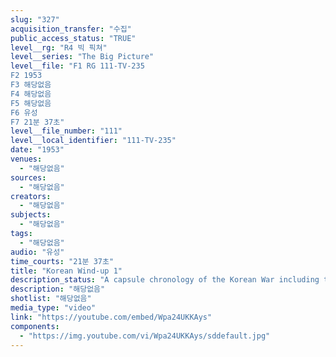 ```yaml
---
slug: "327"
acquisition_transfer: "수집"
public_access_status: "TRUE"
level__rg: "R4 빅 픽쳐"
level__series: "The Big Picture"
level__file: "F1 RG 111-TV-235
F2 1953
F3 해당없음
F4 해당없음
F5 해당없음
F6 유성
F7 21분 37초"
level__file_number: "111"
level__local_identifier: "111-TV-235"
date: "1953"
venues: 
  - "해당없음"
sources: 
  - "해당없음"
creators: 
  - "해당없음"
subjects: 
  - "해당없음"
tags: 
  - "해당없음"
audio: "유성"
time_courts: "21분 37초"
title: "Korean Wind-up 1"
description_status: "A capsule chronology of the Korean War including the soldier`s reaction to truce."
description: "해당없음"
shotlist: "해당없음"
media_type: "video"
link: "https://youtube.com/embed/Wpa24UKKAys"
components: 
  - "https://img.youtube.com/vi/Wpa24UKKAys/sddefault.jpg"
---
```

